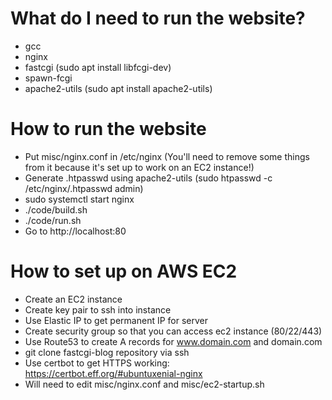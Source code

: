 # What do I need to run the website?

* gcc
* nginx
* fastcgi (sudo apt install libfcgi-dev)
* spawn-fcgi
* apache2-utils (sudo apt install apache2-utils)

# How to run the website

* Put misc/nginx.conf in /etc/nginx (You'll need to remove some things from it because it's set up to work on an EC2 instance!)
* Generate .htpasswd using apache2-utils (sudo htpasswd -c /etc/nginx/.htpasswd admin)
* sudo systemctl start nginx
* ./code/build.sh
* ./code/run.sh
* Go to http://localhost:80

# How to set up on AWS EC2

* Create an EC2 instance
* Create key pair to ssh into instance
* Use Elastic IP to get permanent IP for server
* Create security group so that you can access ec2 instance (80/22/443)
* Use Route53 to create A records for www.domain.com and domain.com
* git clone fastcgi-blog repository via ssh
* Use certbot to get HTTPS working: https://certbot.eff.org/#ubuntuxenial-nginx
* Will need to edit misc/nginx.conf and misc/ec2-startup.sh